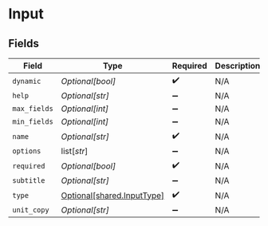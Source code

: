 # Input


## Fields

| Field                                                              | Type                                                               | Required                                                           | Description                                                        |
| ------------------------------------------------------------------ | ------------------------------------------------------------------ | ------------------------------------------------------------------ | ------------------------------------------------------------------ |
| `dynamic`                                                          | *Optional[bool]*                                                   | :heavy_check_mark:                                                 | N/A                                                                |
| `help`                                                             | *Optional[str]*                                                    | :heavy_minus_sign:                                                 | N/A                                                                |
| `max_fields`                                                       | *Optional[int]*                                                    | :heavy_minus_sign:                                                 | N/A                                                                |
| `min_fields`                                                       | *Optional[int]*                                                    | :heavy_minus_sign:                                                 | N/A                                                                |
| `name`                                                             | *Optional[str]*                                                    | :heavy_check_mark:                                                 | N/A                                                                |
| `options`                                                          | list[*str*]                                                        | :heavy_minus_sign:                                                 | N/A                                                                |
| `required`                                                         | *Optional[bool]*                                                   | :heavy_check_mark:                                                 | N/A                                                                |
| `subtitle`                                                         | *Optional[str]*                                                    | :heavy_minus_sign:                                                 | N/A                                                                |
| `type`                                                             | [Optional[shared.InputType]](undefined/models/shared/inputtype.md) | :heavy_check_mark:                                                 | N/A                                                                |
| `unit_copy`                                                        | *Optional[str]*                                                    | :heavy_minus_sign:                                                 | N/A                                                                |